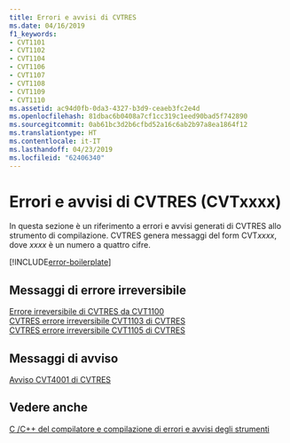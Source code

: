 ```yaml
---
title: Errori e avvisi di CVTRES
ms.date: 04/16/2019
f1_keywords:
- CVT1101
- CVT1102
- CVT1104
- CVT1106
- CVT1107
- CVT1108
- CVT1109
- CVT1110
ms.assetid: ac94d0fb-0da3-4327-b3d9-ceaeb3fc2e4d
ms.openlocfilehash: 81dbac6b0408a7cf1cc319c1eed90bad5f742890
ms.sourcegitcommit: 0ab61bc3d2b6cfbd52a16c6ab2b97a8ea1864f12
ms.translationtype: HT
ms.contentlocale: it-IT
ms.lasthandoff: 04/23/2019
ms.locfileid: "62406340"
---
```

# <a name="cvtres-errors-and-warnings-cvtxxxx"></a>Errori e avvisi di CVTRES (CVTxxxx)

In questa sezione è un riferimento a errori e avvisi generati di CVTRES allo strumento di compilazione. CVTRES genera messaggi del form CVT*xxxx*, dove *xxxx* è un numero a quattro cifre.

[!INCLUDE[error-boilerplate](../../error-messages/includes/error-boilerplate.md)]

## <a name="fatal-error-messages"></a>Messaggi di errore irreversibile

[Errore irreversibile di CVTRES da CVT1100](cvtres-fatal-error-cvt1100.md) \
[CVTRES errore irreversibile CVT1103 di CVTRES](cvtres-fatal-error-cvt1103.md) \
[CVTRES errore irreversibile CVT1105 di CVTRES](cvtres-fatal-error-cvt1105.md)

## <a name="warning-messages"></a>Messaggi di avviso

[Avviso CVT4001 di CVTRES](cvtres-warning-cvt4001.md)

## <a name="see-also"></a>Vedere anche

[C /C++ del compilatore e compilazione di errori e avvisi degli strumenti](../compiler-errors-1/c-cpp-build-errors.md)
